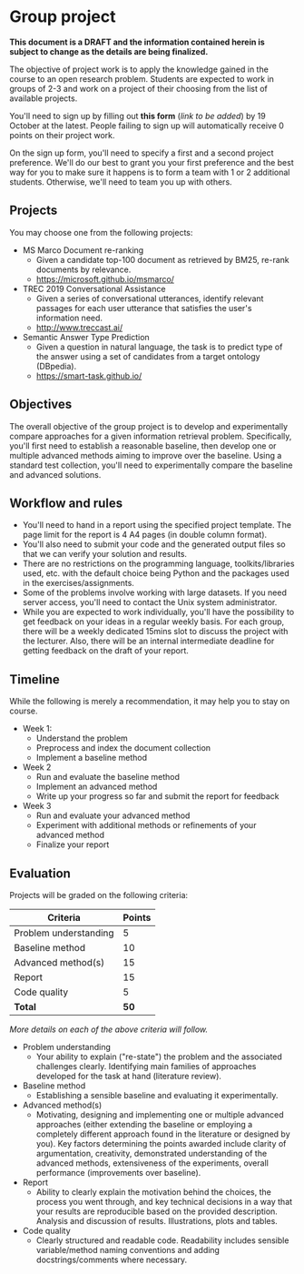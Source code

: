 # Group project

**This document is a DRAFT and the information contained herein is subject to change as the details are being finalized.**

The objective of project work is to apply the knowledge gained in the course to an open research problem.  Students are expected to work in groups of 2-3 and work on a project of their choosing from the list of available projects.

You'll need to sign up by filling out **this form** (*link to be added*) by 19 October at the latest. People failing to sign up will automatically receive 0 points on their project work.

On the sign up form, you'll need to specify a first and a second project preference. We'll do our best to grant you your first preference and the best way for you to make sure it happens is to form a team with 1 or 2 additional students. Otherwise, we'll need to team you up with others.


## Projects

You may choose one from the following projects:

  * MS Marco Document re-ranking
    - Given a candidate top-100 document as retrieved by BM25, re-rank documents by relevance.
    - https://microsoft.github.io/msmarco/
  * TREC 2019 Conversational Assistance
    - Given a series of conversational utterances, identify relevant passages for each user utterance that satisfies the user's information need.
    - http://www.treccast.ai/
  * Semantic Answer Type Prediction
    - Given a question in natural language, the task is to predict type of the answer using a set of candidates from a target ontology (DBpedia).
    - https://smart-task.github.io/


## Objectives

The overall objective of the group project is to develop and experimentally compare approaches for a given information retrieval problem. Specifically, you'll first need to establish a reasonable baseline, then develop one or multiple advanced methods aiming to improve over the baseline. Using a standard test collection, you'll need to experimentally compare the baseline and advanced solutions.


## Workflow and rules

  * You'll need to hand in a report using the specified project template. The page limit for the report is 4 A4 pages (in double column format).
  * You'll also need to submit your code and the generated output files so that we can verify your solution and results.
  * There are no restrictions on the programming language, toolkits/libraries used, etc. with the default choice being Python and the packages used in the exercises/assignments.
  * Some of the problems involve working with large datasets. If you need server access, you'll need to contact the Unix system administrator.
  * While you are expected to work individually, you'll have the possibility to get feedback on your ideas in a regular weekly basis. For each group, there will be a weekly dedicated 15mins slot to discuss the project with the lecturer. Also, there will be an internal intermediate deadline for getting feedback on the draft of your report.

## Timeline

While the following is merely a recommendation, it may help you to stay on course.

  * Week 1:
    - Understand the problem
    - Preprocess and index the document collection
    - Implement a baseline method
  * Week 2
    - Run and evaluate the baseline method
    - Implement an advanced method
    - Write up your progress so far and submit the report for feedback    
  * Week 3
    - Run and evaluate your advanced method
    - Experiment with additional methods or refinements of your advanced method
    - Finalize your report


## Evaluation

Projects will be graded on the following criteria:

| Criteria | Points |
| -- | -- |
| Problem understanding | 5 |
| Baseline method | 10 |
| Advanced method(s) | 15 |
| Report | 15 |
| Code quality | 5 |
| **Total** | **50** |

*More details on each of the above criteria will follow.*

  * Problem understanding
    - Your ability to explain ("re-state") the problem and the associated challenges clearly. Identifying main families of approaches developed for the task at hand (literature review).
  * Baseline method
    - Establishing a sensible baseline and evaluating it experimentally.
  * Advanced method(s)
    - Motivating, designing and implementing one or multiple advanced approaches (either extending the baseline or employing a completely different approach found in the literature or designed by you). Key factors determining the points awarded include clarity of argumentation, creativity, demonstrated understanding of the advanced methods, extensiveness of the experiments, overall performance (improvements over baseline).
  * Report
    - Ability to clearly explain the motivation behind the choices, the process you went through, and key technical decisions in a way that your results are reproducible based on the provided description. Analysis and discussion of results. Illustrations, plots and tables.
  * Code quality
    - Clearly structured and readable code. Readability includes sensible variable/method naming conventions and adding docstrings/comments where necessary. 
